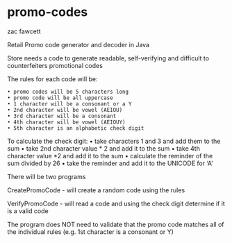 # promo-codes

zac fawcett

Retail Promo code generator and decoder in Java

Store needs a code to generate  readable, self-verifying and difficult to counterfeiters promotional codes

The rules for each code will be: 

    • promo codes will be 5 characters long
    • promo code will be all uppercase
    • 1 character will be a consonant or a Y
    • 2nd character will be vowel (AEIOU)
    • 3rd character will be a consonant
    • 4th character will be vowel (AEIOUY)
    • 5th character is an alphabetic check digit
    

To calculate the check digit:
    • take characters 1 and 3 and add them to the sum
    • take 2nd character value * 2 and add it to the sum
    • take 4th character value *2 and add it to the sum
    • calculate the reminder of the sum  divided by 26
    • take the reminder and add it to the UNICODE for ‘A’
    
There will be two programs

CreatePromoCode - will create a random code using the rules

VerifyPromoCode - will read a code and using the check digit determine if it is a valid code

The program does NOT need to validate that the promo code matches all of the individual rules (e.g. 1st character is a consonant or Y)
